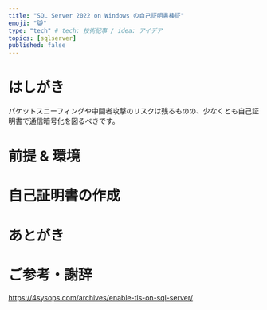 ```yaml
---
title: "SQL Server 2022 on Windows の自己証明書検証"
emoji: "😺"
type: "tech" # tech: 技術記事 / idea: アイデア
topics: [sqlserver]
published: false
---
```



# はしがき

パケットスニーフィングや中間者攻撃のリスクは残るものの、少なくとも自己証明書で通信暗号化を図るべきです。

# 前提 & 環境

# 自己証明書の作成

# あとがき


# ご参考・謝辞
https://4sysops.com/archives/enable-tls-on-sql-server/
